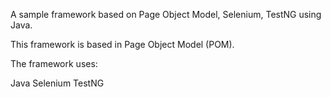 A sample framework based on Page Object Model, Selenium, TestNG using Java.

This framework is based in Page Object Model (POM).

The framework uses:

Java
Selenium
TestNG
